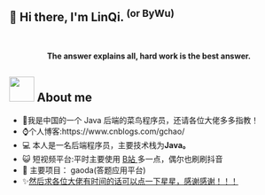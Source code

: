 ## 👋 Hi there, I'm LinQi. <sup>(or ByWu)</sup>

 
<div align="center">
  
  <!-- dynamic typing effect 动态打字效果 --> 
 
<br/>

<p><b>The answer explains all, hard work is the best answer.</b></p>
</div>

<h2 > <img src="https://github.com/TheDudeThatCode/TheDudeThatCode/raw/master/Assets/Developer.gif" style="width: 45px; display: inline-block;" data-target="animated-image.originalImage"> About me</h2>
<div> 
  <ul>
    <li>🏦我是中国的一个 Java 后端的菜鸟程序员，还请各位大佬多多指教！</li>
    <li>⌚个人博客:https://www.cnblogs.com/gchao/</li>
    <li>💻 本人是一名后端程序员，主要技术栈为<b>Java。</b></li>
    <li>😺 短视频平台:平时主要使用 <a href="https://space.bilibili.com/486524838?spm_id_from=333.1007.0.0">B站 </a>多一点，偶尔也刷刷抖音</li>
    <li>💬 主要项目： gaoda(答题应用平台)</a></li>
    <li>✨<a href="https://github.com/gailiuz">然后求各位大佬有时间的话可以点一下星星，感谢感谢！！！ <br>  </li>
  </ul>
</div>


